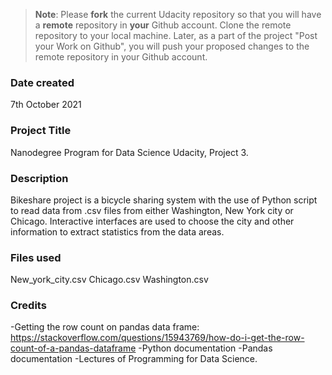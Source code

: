 >**Note**: Please **fork** the current Udacity repository so that you will have a **remote** repository in **your** Github account. Clone the remote repository to your local machine. Later, as a part of the project "Post your Work on Github", you will push your proposed changes to the remote repository in your Github account.

### Date created
7th October 2021

### Project Title
Nanodegree Program for Data Science Udacity, Project 3.

### Description
Bikeshare project is a bicycle sharing system with the use of Python script to read data from .csv files from either Washington, New York city or Chicago. Interactive interfaces are used to choose the city and other information to extract statistics from the data areas.

### Files used
New_york_city.csv
Chicago.csv
Washington.csv

### Credits
-Getting the row count on pandas data frame: https://stackoverflow.com/questions/15943769/how-do-i-get-the-row-count-of-a-pandas-dataframe
-Python documentation
-Pandas documentation
-Lectures of Programming for Data Science.

